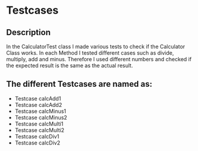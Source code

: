 # Testcases

## Description
In the CalculatorTest class I made various tests to check if the Calculator Class works. In each Method I tested
different cases such as divide, multiply, add and minus. 
Therefore I used different numbers and checked if the expected result is the same as the actual result. 

## The different Testcases are named as: 
* Testcase calcAdd1
* Testcase calcAdd2
* Testcase calcMinus1
* Testcase calcMinus2
* Testcase calcMulti1
* Testcase calcMulti2
* Testcase calcDiv1
* Testcase calcDiv2

